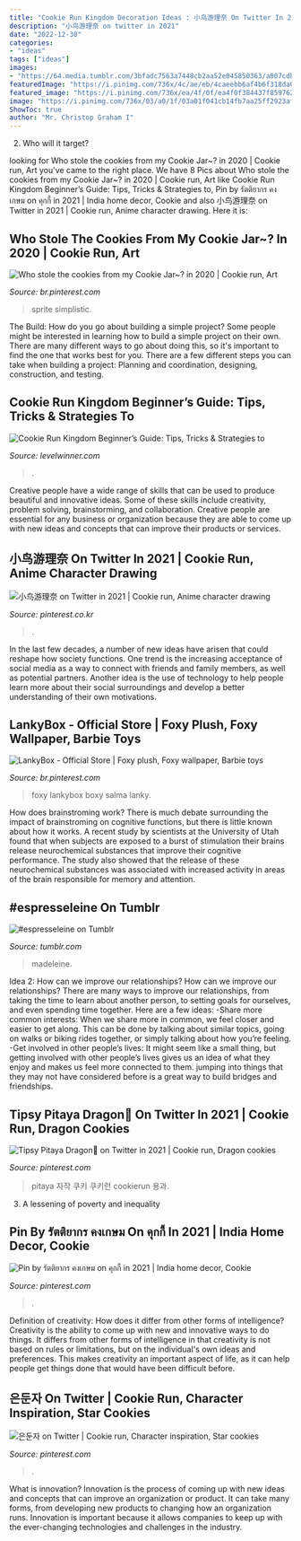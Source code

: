 ```yaml
---
title: "Cookie Run Kingdom Decoration Ideas : 小鸟游理奈 On Twitter In 2021"
description: "小鸟游理奈 on twitter in 2021"
date: "2022-12-30"
categories:
- "ideas"
tags: ["ideas"]
images:
- "https://64.media.tumblr.com/3bfadc7563a7448cb2aa52e045850363/a007cdbcb4125e08-35/s640x960/6f893553bb906a3fbb8783565cf96a93fc9fd234.png"
featuredImage: "https://i.pinimg.com/736x/4c/ae/eb/4caeebb6af4b6f318da056ecf83d05e6.jpg"
featured_image: "https://i.pinimg.com/736x/ea/4f/0f/ea4f0f384437f8597624c6c09ab9a1fa.jpg"
image: "https://i.pinimg.com/736x/03/a0/1f/03a01f041cb14fb7aa25ff2923af42dd.jpg"
ShowToc: true
author: "Mr. Christop Graham I"
---
```



2) Who will it target?

	

		
looking for Who stole the cookies from my Cookie Jar~? in 2020 | Cookie run, Art you've came to the right place. We have 8 Pics about Who stole the cookies from my Cookie Jar~? in 2020 | Cookie run, Art like Cookie Run Kingdom Beginner’s Guide: Tips, Tricks &amp; Strategies to, Pin by รัตติยากร คงเกษม on คุกกี้ in 2021 | India home decor, Cookie and also 小鸟游理奈 on Twitter in 2021 | Cookie run, Anime character drawing. Here it is:
		
    
## Who Stole The Cookies From My Cookie Jar~? In 2020 | Cookie Run, Art

<img loading=lazy src="https://i.pinimg.com/736x/8f/89/10/8f8910338ce46994d28b371f55484e4d.jpg" onerror="this.onerror=null;this.src='https://tse3.mm.bing.net/th?id=OIP.osKqVD2p9rdwA1hUGXELIwHaGS&amp;pid=15.1';" alt="Who stole the cookies from my Cookie Jar~? in 2020 | Cookie run, Art">

_Source: br.pinterest.com_

>sprite simplistic. 

	

The Build: How do you go about building a simple project?
Some people might be interested in learning how to build a simple project on their own. There are many different ways to go about doing this, so it's important to find the one that works best for you. There are a few different steps you can take when building a project: Planning and coordination, designing, construction, and testing.

    
## Cookie Run Kingdom Beginner’s Guide: Tips, Tricks &amp; Strategies To

<img loading=lazy src="https://www.levelwinner.com/wp-content/uploads/2021/01/cookie-run-kingdom-castle-800x450-1.jpg" onerror="this.onerror=null;this.src='https://tse3.mm.bing.net/th?id=OIP.6DewpY2oBJ7tAvkE_1OuYwHaEK&amp;pid=15.1';" alt="Cookie Run Kingdom Beginner’s Guide: Tips, Tricks &amp; Strategies to">

_Source: levelwinner.com_

>. 

	

Creative people have a wide range of skills that can be used to produce beautiful and innovative ideas. Some of these skills include creativity, problem solving, brainstorming, and collaboration. Creative people are essential for any business or organization because they are able to come up with new ideas and concepts that can improve their products or services.

    
## 小鸟游理奈 On Twitter In 2021 | Cookie Run, Anime Character Drawing

<img loading=lazy src="https://i.pinimg.com/originals/1c/94/62/1c9462a6eb56c14ac78fc941b600b6ae.jpg" onerror="this.onerror=null;this.src='https://tse4.mm.bing.net/th?id=OIP.7BuH0vioamLeN77na-ETIAHaFJ&amp;pid=15.1';" alt="小鸟游理奈 on Twitter in 2021 | Cookie run, Anime character drawing">

_Source: pinterest.co.kr_

>. 

	

In the last few decades, a number of new ideas have arisen that could reshape how society functions. One trend is the increasing acceptance of social media as a way to connect with friends and family members, as well as potential partners. Another idea is the use of technology to help people learn more about their social surroundings and develop a better understanding of their own motivations.

    
## LankyBox - Official Store | Foxy Plush, Foxy Wallpaper, Barbie Toys

<img loading=lazy src="https://i.pinimg.com/736x/4c/ae/eb/4caeebb6af4b6f318da056ecf83d05e6.jpg" onerror="this.onerror=null;this.src='https://tse3.mm.bing.net/th?id=OIP.IgZ_peoBnJK6tG3DwSqbBQHaKX&amp;pid=15.1';" alt="LankyBox - Official Store | Foxy plush, Foxy wallpaper, Barbie toys">

_Source: br.pinterest.com_

>foxy lankybox boxy salma lanky. 

	

How does brainstroming work?
There is much debate surrounding the impact of brainstroming on cognitive functions, but there is little known about how it works. A recent study by scientists at the University of Utah found that when subjects are exposed to a burst of stimulation their brains release neurochemical substances that improve their cognitive performance. The study also showed that the release of these neurochemical substances was associated with increased activity in areas of the brain responsible for memory and attention.

    
## #espresseleine On Tumblr

<img loading=lazy src="https://64.media.tumblr.com/3bfadc7563a7448cb2aa52e045850363/a007cdbcb4125e08-35/s640x960/6f893553bb906a3fbb8783565cf96a93fc9fd234.png" onerror="this.onerror=null;this.src='https://tse2.mm.bing.net/th?id=OIP.IVHqW13p20-mocoR3K1HkAHaF0&amp;pid=15.1';" alt="#espresseleine on Tumblr">

_Source: tumblr.com_

>madeleine. 

	

Idea 2: How can we improve our relationships?
How can we improve our relationships? There are many ways to improve our relationships, from taking the time to learn about another person, to setting goals for ourselves, and even spending time together. Here are a few ideas: 
-Share more common interests: When we share more in common, we feel closer and easier to get along. This can be done by talking about similar topics, going on walks or biking rides together, or simply talking about how you’re feeling. 
-Get involved in other people’s lives: It might seem like a small thing, but getting involved with other people’s lives gives us an idea of what they enjoy and makes us feel more connected to them. jumping into things that they may not have considered before is a great way to build bridges and friendships.

    
## Tipsy Pitaya Dragon🐉 On Twitter In 2021 | Cookie Run, Dragon Cookies

<img loading=lazy src="https://i.pinimg.com/originals/ba/ef/06/baef06a1654e3818591b29a541df24d3.png" onerror="this.onerror=null;this.src='https://tse1.mm.bing.net/th?id=OIP.bt4rnTlvd6TfWwKOQwaoZgHaG9&amp;pid=15.1';" alt="Tipsy Pitaya Dragon🐉 on Twitter in 2021 | Cookie run, Dragon cookies">

_Source: pinterest.com_

>pitaya 자작 쿠키 쿠키런 cookierun 용과. 

	

3. A lessening of poverty and inequality 

    
## Pin By รัตติยากร คงเกษม On คุกกี้ In 2021 | India Home Decor, Cookie

<img loading=lazy src="https://i.pinimg.com/736x/03/a0/1f/03a01f041cb14fb7aa25ff2923af42dd.jpg" onerror="this.onerror=null;this.src='https://tse3.mm.bing.net/th?id=OIP.l9xFjmpGDiCxsU-30s3r9AHaE_&amp;pid=15.1';" alt="Pin by รัตติยากร คงเกษม on คุกกี้ in 2021 | India home decor, Cookie">

_Source: pinterest.com_

>. 

	

Definition of creativity: How does it differ from other forms of intelligence?
Creativity is the ability to come up with new and innovative ways to do things. It differs from other forms of intelligence in that creativity is not based on rules or limitations, but on the individual's own ideas and preferences. This makes creativity an important aspect of life, as it can help people get things done that would have been difficult before.

    
## 은둔자 On Twitter | Cookie Run, Character Inspiration, Star Cookies

<img loading=lazy src="https://i.pinimg.com/736x/ea/4f/0f/ea4f0f384437f8597624c6c09ab9a1fa.jpg" onerror="this.onerror=null;this.src='https://tse1.mm.bing.net/th?id=OIP.KhJBAuTQH1iQoLhOERh1rgHaKR&amp;pid=15.1';" alt="은둔자 on Twitter | Cookie run, Character inspiration, Star cookies">

_Source: pinterest.com_

>. 

	

What is innovation?
Innovation is the process of coming up with new ideas and concepts that can improve an organization or product. It can take many forms, from developing new products to changing how an organization runs. Innovation is important because it allows companies to keep up with the ever-changing technologies and challenges in the industry.


